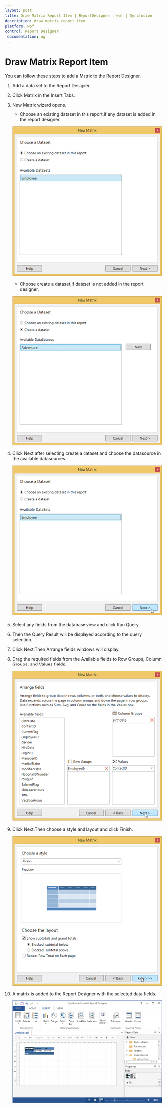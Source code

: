 ```yaml
---
layout: post
title: Draw Matrix Report Item | ReportDesigner | wpf | Syncfusion
description: draw matrix report item
platform: wpf
control: Report Designer
 documentation: ug
---
```


# Draw Matrix Report Item

You can follow these steps to add a Matrix to the Report Designer.

1. Add a data set to the Report Designer.

2. Click Matrix in the Insert Tabs.

3. New Matrix wizard opens. 

   * Choose an existing dataset in this report,if any dataset is added in the report designer.
   
   ![Draw-Matrix-Report-Item_images](Draw-Matrix-Report-Item_images/Draw-Matrix-Report-Item_img1.png)
   
   * Choose create a dataset,if dataset is not added in the report designer.
   
   ![Draw-Matrix-Report-Item_images](Draw-Matrix-Report-Item_images/Draw-Matrix-Report-Item_img2.png)
   
4. Click Next after selecting create a dataset and choose the datasource in the available datasources.

   ![Draw-Matrix-Report-Item_images](Draw-Matrix-Report-Item_images/Draw-Matrix-Report-Item_img3.png)

5. Select any fields from the database view and click Run Query.

6. Then the Query Result will be displayed according to the query selection.

7. Click Next.Then Arrange fields windows will display.

8. Drag the required fields from the Available fields to Row Groups, Column Groups, and Values fields.

   ![Draw-Matrix-Report-Item_images](Draw-Matrix-Report-Item_images/Draw-Matrix-Report-Item_img4.png)

9. Click Next.Then choose a style and layout and click Finish.

   ![Draw-Matrix-Report-Item_images](Draw-Matrix-Report-Item_images/Draw-Matrix-Report-Item_img5.png)

10. A matrix is added to the Report Designer with the selected data fields.

    ![Draw-Matrix-Report-Item_images](Draw-Matrix-Report-Item_images/Draw-Matrix-Report-Item_img6.png)

   